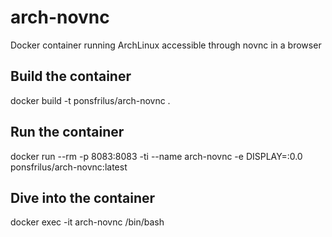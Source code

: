 # arch-novnc
Docker container running ArchLinux accessible through novnc in a browser


## Build the container
docker build -t ponsfrilus/arch-novnc .

## Run the container
docker run --rm -p 8083:8083 -ti --name arch-novnc -e DISPLAY=:0.0 ponsfrilus/arch-novnc:latest

## Dive into the container
docker exec -it arch-novnc /bin/bash
